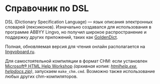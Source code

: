 # Справочник по DSL

DSL (Dictionary Specification Language) — язык описания электронных словарей (лексиконов). Изначально создавался для использования в программе ABBYY Lingvo, но получил широкое распространение и поддержку других приложений, таких как [GoldenDict](https://github.com/goldendict/goldendict/releases).  

Полная, обновляемая версия для чтения онлайн располагается на [lingvoboard.ru](https://lingvoboard.ru/store/html/DSLReference_HTML/index.html).  

Для самостоятельной компиляции в формат CHM: если установлен [Microsoft® HTML Help Workshop](https://learn.microsoft.com/en-us/previous-versions/windows/desktop/htmlhelp/microsoft-html-help-downloads) _(архивная копия: [htmlhelp.exe](http://web.archive.org/web/20160201063255/http://download.microsoft.com/download/0/A/9/0A939EF6-E31C-430F-A3DF-DFAE7960D564/htmlhelp.exe), [helpdocs.zip](http://web.archive.org/web/20160314043751/http://download.microsoft.com/download/0/A/9/0A939EF6-E31C-430F-A3DF-DFAE7960D564/helpdocs.zip))_, запускаем `make_chm.cmd`. Возможно также использование любых других chm-компиляторов.  
